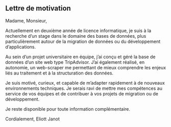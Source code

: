 ## Lettre de motivation

Madame, Monsieur,

Actuellement en deuxième année de licence informatique, je suis à la recherche d’un stage dans le domaine des bases de données, plus particulièrement autour de la migration de données ou du développement d’applications.

Au sein d’un projet universitaire en équipe, j’ai conçu et géré la base de données d’un site web type TripAdvisor. J’ai également réalisé, en autonomie, un web-scraper me permettant de mieux comprendre les enjeux liés au traitement et à la structuration des données.

Je suis motivé, curieux, et capable de m’adapter rapidement à de nouveaux environnements techniques. Je serais ravi de mettre mes compétences au service de vos équipes et de contribuer à vos projets de migration ou de développement.

Je reste disponible pour toute information complémentaire.

Cordialement,
Eliott Janot